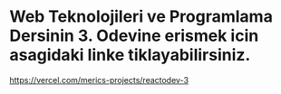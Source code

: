 # Web Teknolojileri ve Programlama Dersinin 3. Odevine erismek icin asagidaki linke tiklayabilirsiniz.


https://vercel.com/merics-projects/reactodev-3
